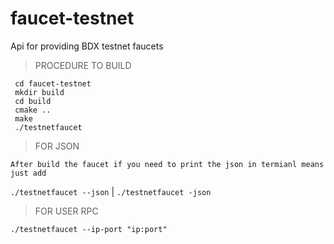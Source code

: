 # faucet-testnet
Api for providing BDX testnet faucets

>PROCEDURE TO BUILD
```
 cd faucet-testnet 
 mkdir build
 cd build
 cmake ..
 make
 ./testnetfaucet
```
>FOR JSON

`After build the faucet if you need to print the json in termianl means just add`

`./testnetfaucet --json` | `./testnetfaucet -json`

>FOR USER RPC

`./testnetfaucet --ip-port "ip:port"`
